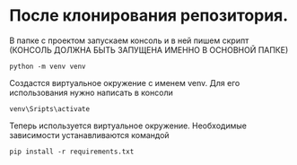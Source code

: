 # После клонирования репозитория.

В папке с проектом запускаем консоль и в ней пишем скрипт (КОНСОЛЬ ДОЛЖНА БЫТЬ ЗАПУЩЕНА ИМЕННО В ОСНОВНОЙ ПАПКЕ)
~~~
python -m venv venv
~~~
Создастся виртуальное окружение с именем venv. Для его использования нужно написать в консоли
~~~
venv\Sripts\activate
~~~
Теперь используется виртуальное окружение. Необходимые зависимости устанавливаются командой
~~~
pip install -r requirements.txt
~~~